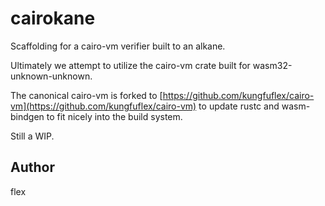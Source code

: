 # cairokane

Scaffolding for a cairo-vm verifier built to an alkane.

Ultimately we attempt to utilize the cairo-vm crate built for wasm32-unknown-unknown.

The canonical cairo-vm is forked to [https://github.com/kungfuflex/cairo-vm](https://github.com/kungfuflex/cairo-vm) to update rustc and wasm-bindgen to fit nicely into the build system.

Still a WIP.

## Author

flex
